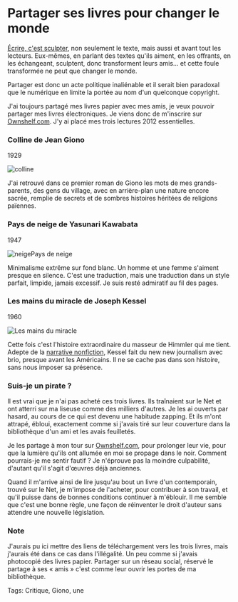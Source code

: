 # Partager ses livres pour changer le monde

[Écrire, c'est sculpter](http://blog.tcrouzet.com/2013/01/11/lecon-dhumilite-pour-auteurs-pretentieux/), non seulement le texte, mais aussi et avant tout les lecteurs. Eux-mêmes, en parlant des textes qu'ils aiment, en les offrants, en les échangeant, sculptent, donc transforment leurs amis… et cette foule transformée ne peut que changer le monde.

Partager est donc un acte politique inaliénable et il serait bien paradoxal que le numérique en limite la portée au nom d'un quelconque copyright.

J'ai toujours partagé mes livres papier avec mes amis, je veux pouvoir partager mes livres électroniques. Je viens donc de m'inscrire sur [Ownshelf.com](http://ownshelf.com). J'y ai placé mes trois lectures 2012 essentielles.

### Colline de Jean Giono

1929

![colline](http://blog.tcrouzet.comhttps://tcrouzet.com/images_tc/2013/01/colline-350x566.jpg)

J'ai retrouvé dans ce premier roman de Giono les mots de mes grands-parents, des gens du village, avec en arrière-plan une nature encore sacrée, remplie de secrets et de sombres histoires héritées de religions païennes.

### Pays de neige de Yasunari Kawabata

1947

![neigePays de neige](http://blog.tcrouzet.comhttps://tcrouzet.com/images_tc/2013/01/neige-350x600.jpg)

Minimalisme extrême sur fond blanc. Un homme et une femme s'aiment presque en silence. C'est une traduction, mais une traduction dans un style parfait, limpide, jamais excessif. Je suis resté admiratif au fil des pages.

### Les mains du miracle de Joseph Kessel

1960

![Les mains du miracle](http://blog.tcrouzet.comhttps://tcrouzet.com/images_tc/2013/01/kessel-350x531.jpg)

Cette fois c'est l'histoire extraordinaire du masseur de Himmler qui me tient. Adepte de la [narrative nonfiction](http://blog.tcrouzet.com/2009/03/01/narrative-nonfiction/), Kessel fait du new new journalism avec brio, presque avant les Américains. Il ne se cache pas dans son histoire, sans nous imposer sa présence.

### Suis-je un pirate ?

Il est vrai que je n'ai pas acheté ces trois livres. Ils traînaient sur le Net et ont atterri sur ma liseuse comme des milliers d'autres. Je les ai ouverts par hasard, au cours de ce qui est devenu une habitude zapping. Et ils m'ont attrapé, ébloui, exactement comme si j'avais tiré sur leur couverture dans la bibliothèque d'un ami et les avais feuilletés.

Je les partage à mon tour sur [Ownshelf.com](http://ownshelf.com), pour prolonger leur vie, pour que la lumière qu'ils ont allumée en moi se propage dans le noir. Comment pourrais-je me sentir fautif ? Je n'éprouve pas la moindre culpabilité, d'autant qu'il s'agit d'œuvres déjà anciennes.

Quand il m'arrive ainsi de lire jusqu'au bout un livre d'un contemporain, trouvé sur le Net, je m'impose de l'acheter, pour contribuer à son travail, et qu'il puisse dans de bonnes conditions continuer à m'éblouir. Il me semble que c'est une bonne règle, une façon de réinventer le droit d'auteur sans attendre une nouvelle législation.

### Note

J'aurais pu ici mettre des liens de téléchargement vers les trois livres, mais j'aurais été dans ce cas dans l'illégalité. Un peu comme si j'avais photocopié des livres papier. Partager sur un réseau social, réservé le partage à ses « amis » c'est comme leur ouvrir les portes de ma bibliothèque.

Tags: Critique, Giono, une